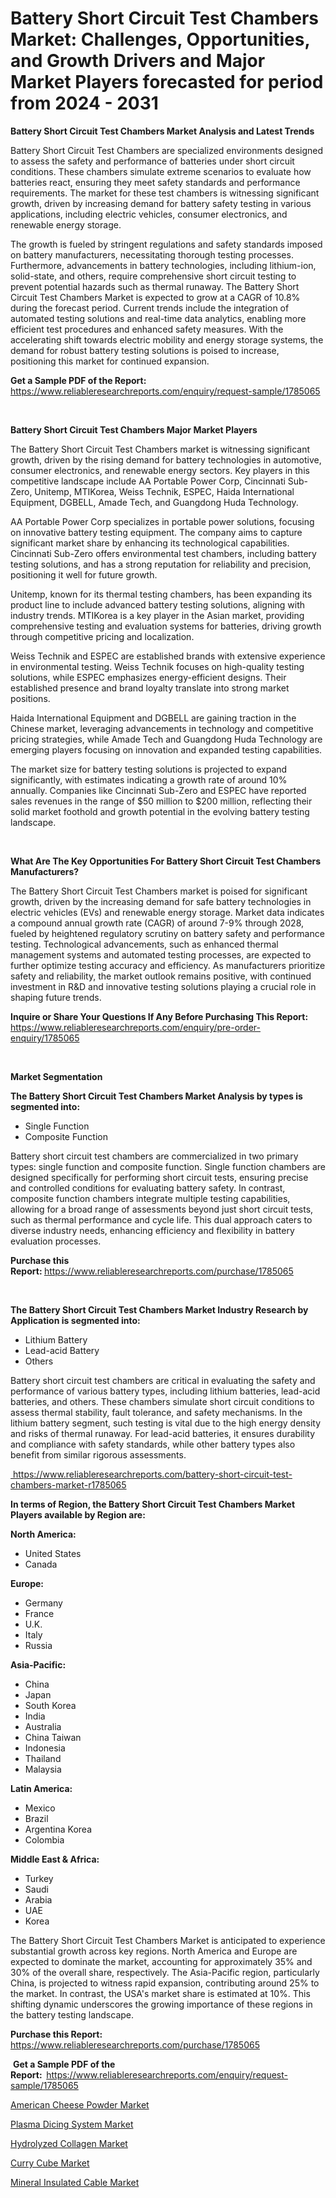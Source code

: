 <p><h1>Battery Short Circuit Test Chambers Market: Challenges, Opportunities, and Growth Drivers and Major Market Players forecasted for period from 2024 - 2031</h1></p><p><strong>Battery Short Circuit Test Chambers Market Analysis and Latest Trends</strong></p>
<p><p>Battery Short Circuit Test Chambers are specialized environments designed to assess the safety and performance of batteries under short circuit conditions. These chambers simulate extreme scenarios to evaluate how batteries react, ensuring they meet safety standards and performance requirements. The market for these test chambers is witnessing significant growth, driven by increasing demand for battery safety testing in various applications, including electric vehicles, consumer electronics, and renewable energy storage.</p><p>The growth is fueled by stringent regulations and safety standards imposed on battery manufacturers, necessitating thorough testing processes. Furthermore, advancements in battery technologies, including lithium-ion, solid-state, and others, require comprehensive short circuit testing to prevent potential hazards such as thermal runaway. The Battery Short Circuit Test Chambers Market is expected to grow at a CAGR of 10.8% during the forecast period. Current trends include the integration of automated testing solutions and real-time data analytics, enabling more efficient test procedures and enhanced safety measures. With the accelerating shift towards electric mobility and energy storage systems, the demand for robust battery testing solutions is poised to increase, positioning this market for continued expansion.</p></p>
<p><strong>Get a Sample PDF of the Report:&nbsp;</strong> <a href="https://www.reliableresearchreports.com/enquiry/request-sample/1785065?utm_campaign=34&utm_medium=2&utm_source=Github&utm_content=ia&utm_term=08102024&utm_id=battery-short-circuit-test-chambers">https://www.reliableresearchreports.com/enquiry/request-sample/1785065</a></p>
<p>&nbsp;</p>
<p><strong>Battery Short Circuit Test Chambers Major Market Players</strong></p>
<p><p>The Battery Short Circuit Test Chambers market is witnessing significant growth, driven by the rising demand for battery technologies in automotive, consumer electronics, and renewable energy sectors. Key players in this competitive landscape include AA Portable Power Corp, Cincinnati Sub-Zero, Unitemp, MTIKorea, Weiss Technik, ESPEC, Haida International Equipment, DGBELL, Amade Tech, and Guangdong Huda Technology.</p><p>AA Portable Power Corp specializes in portable power solutions, focusing on innovative battery testing equipment. The company aims to capture significant market share by enhancing its technological capabilities. Cincinnati Sub-Zero offers environmental test chambers, including battery testing solutions, and has a strong reputation for reliability and precision, positioning it well for future growth.</p><p>Unitemp, known for its thermal testing chambers, has been expanding its product line to include advanced battery testing solutions, aligning with industry trends. MTIKorea is a key player in the Asian market, providing comprehensive testing and evaluation systems for batteries, driving growth through competitive pricing and localization.</p><p>Weiss Technik and ESPEC are established brands with extensive experience in environmental testing. Weiss Technik focuses on high-quality testing solutions, while ESPEC emphasizes energy-efficient designs. Their established presence and brand loyalty translate into strong market positions.</p><p>Haida International Equipment and DGBELL are gaining traction in the Chinese market, leveraging advancements in technology and competitive pricing strategies, while Amade Tech and Guangdong Huda Technology are emerging players focusing on innovation and expanded testing capabilities.</p><p>The market size for battery testing solutions is projected to expand significantly, with estimates indicating a growth rate of around 10% annually. Companies like Cincinnati Sub-Zero and ESPEC have reported sales revenues in the range of $50 million to $200 million, reflecting their solid market foothold and growth potential in the evolving battery testing landscape.</p></p>
<p>&nbsp;</p>
<p><strong>What Are The Key Opportunities For Battery Short Circuit Test Chambers Manufacturers?</strong></p>
<p><p>The Battery Short Circuit Test Chambers market is poised for significant growth, driven by the increasing demand for safe battery technologies in electric vehicles (EVs) and renewable energy storage. Market data indicates a compound annual growth rate (CAGR) of around 7-9% through 2028, fueled by heightened regulatory scrutiny on battery safety and performance testing. Technological advancements, such as enhanced thermal management systems and automated testing processes, are expected to further optimize testing accuracy and efficiency. As manufacturers prioritize safety and reliability, the market outlook remains positive, with continued investment in R&D and innovative testing solutions playing a crucial role in shaping future trends.</p></p>
<p><strong>Inquire or Share Your Questions If Any Before Purchasing This Report:</strong> <a href="https://www.reliableresearchreports.com/enquiry/pre-order-enquiry/1785065?utm_campaign=34&utm_medium=2&utm_source=Github&utm_content=ia&utm_term=08102024&utm_id=battery-short-circuit-test-chambers">https://www.reliableresearchreports.com/enquiry/pre-order-enquiry/1785065</a></p>
<p>&nbsp;</p>
<p><strong>Market Segmentation</strong></p>
<p><strong>The Battery Short Circuit Test Chambers Market Analysis by types is segmented into:</strong></p>
<p><ul><li>Single Function</li><li>Composite Function</li></ul></p>
<p><p>Battery short circuit test chambers are commercialized in two primary types: single function and composite function. Single function chambers are designed specifically for performing short circuit tests, ensuring precise and controlled conditions for evaluating battery safety. In contrast, composite function chambers integrate multiple testing capabilities, allowing for a broad range of assessments beyond just short circuit tests, such as thermal performance and cycle life. This dual approach caters to diverse industry needs, enhancing efficiency and flexibility in battery evaluation processes.</p></p>
<p><strong>Purchase this Report:&nbsp;</strong><a href="https://www.reliableresearchreports.com/purchase/1785065?utm_campaign=34&utm_medium=2&utm_source=Github&utm_content=ia&utm_term=08102024&utm_id=battery-short-circuit-test-chambers">https://www.reliableresearchreports.com/purchase/1785065</a></p>
<p>&nbsp;</p>
<p><strong>The Battery Short Circuit Test Chambers Market Industry Research by Application is segmented into:</strong></p>
<p><ul><li>Lithium Battery</li><li>Lead-acid Battery</li><li>Others</li></ul></p>
<p><p>Battery short circuit test chambers are critical in evaluating the safety and performance of various battery types, including lithium batteries, lead-acid batteries, and others. These chambers simulate short circuit conditions to assess thermal stability, fault tolerance, and safety mechanisms. In the lithium battery segment, such testing is vital due to the high energy density and risks of thermal runaway. For lead-acid batteries, it ensures durability and compliance with safety standards, while other battery types also benefit from similar rigorous assessments.</p></p>
<p><a href="https://www.reliableresearchreports.com/battery-short-circuit-test-chambers-market-r1785065?utm_campaign=34&utm_medium=2&utm_source=Github&utm_content=ia&utm_term=08102024&utm_id=battery-short-circuit-test-chambers">&nbsp;https://www.reliableresearchreports.com/battery-short-circuit-test-chambers-market-r1785065</a></p>
<p><strong>In terms of Region, the Battery Short Circuit Test Chambers Market Players available by Region are:</strong></p>
<p>
    <p> <strong> North America: </strong>
        <ul>
            <li>United States</li>
            <li>Canada</li>
        </ul>
        </p> 
    <p> <strong> Europe: </strong>
        <ul>
            <li>Germany</li>
            <li>France</li>
            <li>U.K.</li>
            <li>Italy</li>
            <li>Russia</li>
        </ul>
        </p> 
    <p> <strong> Asia-Pacific: </strong>
        <ul>
            <li>China</li>
            <li>Japan</li>
            <li>South Korea</li>
            <li>India</li>
            <li>Australia</li>
            <li>China Taiwan</li>
            <li>Indonesia</li>
            <li>Thailand</li>
            <li>Malaysia</li>
        </ul>
        </p> 
    <p> <strong> Latin America: </strong>
        <ul>
            <li>Mexico</li>
            <li>Brazil</li>
            <li>Argentina Korea</li>
            <li>Colombia</li>
        </ul>
        </p> 
    <p> <strong> Middle East & Africa: </strong>
        <ul>
            <li>Turkey</li>
            <li>Saudi</li>
            <li>Arabia</li>
            <li>UAE</li>
            <li>Korea</li>
        </ul>
    </p>
    </p>
<p><p>The Battery Short Circuit Test Chambers Market is anticipated to experience substantial growth across key regions. North America and Europe are expected to dominate the market, accounting for approximately 35% and 30% of the overall share, respectively. The Asia-Pacific region, particularly China, is projected to witness rapid expansion, contributing around 25% to the market. In contrast, the USA's market share is estimated at 10%. This shifting dynamic underscores the growing importance of these regions in the battery testing landscape.</p></p>
<p><strong>Purchase this Report: </strong><a href="https://www.reliableresearchreports.com/purchase/1785065?utm_campaign=34&utm_medium=2&utm_source=Github&utm_content=ia&utm_term=08102024&utm_id=battery-short-circuit-test-chambers">https://www.reliableresearchreports.com/purchase/1785065</a></p>
<p>&nbsp;<strong>Get a Sample PDF of the Report:&nbsp;&nbsp;</strong><a href="https://www.reliableresearchreports.com/enquiry/request-sample/1785065?utm_campaign=34&utm_medium=2&utm_source=Github&utm_content=ia&utm_term=08102024&utm_id=battery-short-circuit-test-chambers">https://www.reliableresearchreports.com/enquiry/request-sample/1785065</a></p>
<p><strong></strong></p>
<p><p><a href="https://issuu.com/reportprime-2/docs/american-cheese-powder-market-size-_a692f060340a5c?utm_campaign=34&utm_medium=2&utm_source=Github&utm_content=ia&utm_term=08102024&utm_id=battery-short-circuit-test-chambers">American Cheese Powder Market</a></p><p><a href="https://github.com/HobertDavis43/Market-Research-Report-List-1/blob/main/plasma-dicing-system-market.md?utm_campaign=34&utm_medium=2&utm_source=Github&utm_content=ia&utm_term=08102024&utm_id=battery-short-circuit-test-chambers">Plasma Dicing System Market</a></p><p><a href="https://www.linkedin.com/pulse/hydrolyzed-collagen-market-outlook-complete-industry-analysis-coire?utm_campaign=34&utm_medium=2&utm_source=Github&utm_content=ia&utm_term=08102024&utm_id=battery-short-circuit-test-chambers">Hydrolyzed Collagen Market</a></p><p><a href="https://issuu.com/reportprime-2/docs/curry-cube-market-size-2030.pptx_71eb6bc76b5dc2?utm_campaign=34&utm_medium=2&utm_source=Github&utm_content=ia&utm_term=08102024&utm_id=battery-short-circuit-test-chambers">Curry Cube Market</a></p><p><a href="https://www.linkedin.com/pulse/booming-mineral-insulated-cable-market-sector-analysis-eoflf?utm_campaign=34&utm_medium=2&utm_source=Github&utm_content=ia&utm_term=08102024&utm_id=battery-short-circuit-test-chambers">Mineral Insulated Cable Market</a></p></p>